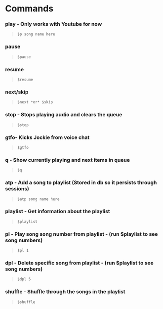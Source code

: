 # Commands
### play - Only works with Youtube for now 
> `$p song name here`

### pause 
> `$pause`

### resume 
> `$resume`

### next/skip
> `$next *or* $skip`

### stop - Stops playing audio and clears the queue
> `$stop`

### gtfo- Kicks Jockie from voice chat
> `$gtfo`

### q - Show currently playing and next items in queue
> `$q`

### atp - Add a song to playlist (Stored in db so it persists through sessions)
> `$atp song name here`

### playlist - Get information about the playlist
> `$playlist`

### pl - Play song song number from playlist - (run $playlist to see song numbers)
> `$pl 1`

### dpl - Delete specific song from playlist - (run $playlist to see song numbers)
> `$dpl 5`

### shuffle - Shuffle through the songs in the playlist
> `$shuffle`

